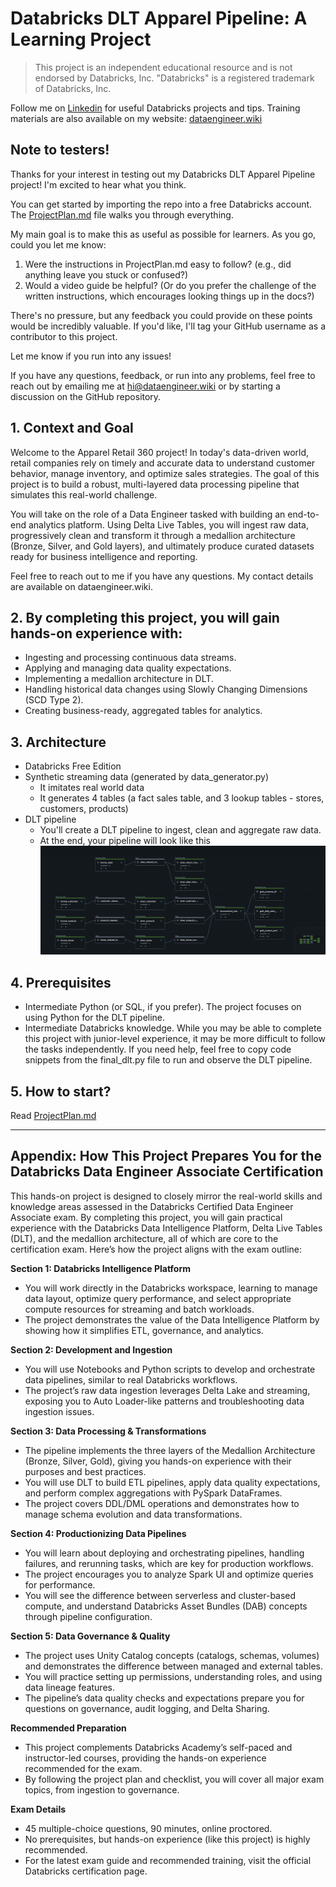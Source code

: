 # Databricks DLT Apparel Pipeline: A Learning Project

> This project is an independent educational resource and is not endorsed by Databricks, Inc. "Databricks" is a registered trademark of Databricks, Inc.

Follow me on [Linkedin](https://www.linkedin.com/in/jrlasak/) for useful Databricks projects and tips. Training materials are also available on my website: [dataengineer.wiki](https://dataengineer.wiki)

## Note to testers!

Thanks for your interest in testing out my Databricks DLT Apparel Pipeline project! I'm excited to hear what you think.

You can get started by importing the repo into a free Databricks account. The [ProjectPlan.md](ProjectPlan.md) file walks you through everything.

My main goal is to make this as useful as possible for learners. As you go, could you let me know:

1. Were the instructions in ProjectPlan.md easy to follow? (e.g., did anything leave you stuck or confused?)
2. Would a video guide be helpful? (Or do you prefer the challenge of the written instructions, which encourages looking things up in the docs?)

There's no pressure, but any feedback you could provide on these points would be incredibly valuable. If you'd like, I'll tag your GitHub username as a contributor to this project.

Let me know if you run into any issues!

If you have any questions, feedback, or run into any problems, feel free to reach out by emailing me at hi@dataengineer.wiki or by starting a discussion on the GitHub repository.

## 1. Context and Goal

Welcome to the Apparel Retail 360 project! In today's data-driven world, retail companies rely on timely and accurate data to understand customer behavior, manage inventory, and optimize sales strategies. The goal of this project is to build a robust, multi-layered data processing pipeline that simulates this real-world challenge.

You will take on the role of a Data Engineer tasked with building an end-to-end analytics platform. Using Delta Live Tables, you will ingest raw data, progressively clean and transform it through a medallion architecture (Bronze, Silver, and Gold layers), and ultimately produce curated datasets ready for business intelligence and reporting.

Feel free to reach out to me if you have any questions. My contact details are available on dataengineer.wiki.

## 2. By completing this project, you will gain hands-on experience with:

- Ingesting and processing continuous data streams.
- Applying and managing data quality expectations.
- Implementing a medallion architecture in DLT.
- Handling historical data changes using Slowly Changing Dimensions (SCD Type 2).
- Creating business-ready, aggregated tables for analytics.

## 3. Architecture

- Databricks Free Edition
- Synthetic streaming data (generated by data_generator.py)
  - It imitates real world data
  - It generates 4 tables (a fact sales table, and 3 lookup tables - stores, customers, products)
- DLT pipeline
  - You'll create a DLT pipeline to ingest, clean and aggregate raw data.
  - At the end, your pipeline will look like this
    ![](sources/DLT.png)

## 4. Prerequisites

- Intermediate Python (or SQL, if you prefer). The project focuses on using Python for the DLT pipeline.
- Intermediate Databricks knowledge. While you may be able to complete this project with junior-level experience, it may be more difficult to follow the tasks independently. If you need help, feel free to copy code snippets from the final_dlt.py file to run and observe the DLT pipeline.

## 5. How to start?

Read [ProjectPlan.md](ProjectPlan.md)

---

## Appendix: How This Project Prepares You for the Databricks Data Engineer Associate Certification

This hands-on project is designed to closely mirror the real-world skills and knowledge areas assessed in the Databricks Certified Data Engineer Associate exam. By completing this project, you will gain practical experience with the Databricks Data Intelligence Platform, Delta Live Tables (DLT), and the medallion architecture, all of which are core to the certification exam. Here’s how the project aligns with the exam outline:

**Section 1: Databricks Intelligence Platform**

- You will work directly in the Databricks workspace, learning to manage data layout, optimize query performance, and select appropriate compute resources for streaming and batch workloads.
- The project demonstrates the value of the Data Intelligence Platform by showing how it simplifies ETL, governance, and analytics.

**Section 2: Development and Ingestion**

- You will use Notebooks and Python scripts to develop and orchestrate data pipelines, similar to real Databricks workflows.
- The project’s raw data ingestion leverages Delta Lake and streaming, exposing you to Auto Loader-like patterns and troubleshooting data ingestion issues.

**Section 3: Data Processing & Transformations**

- The pipeline implements the three layers of the Medallion Architecture (Bronze, Silver, Gold), giving you hands-on experience with their purposes and best practices.
- You will use DLT to build ETL pipelines, apply data quality expectations, and perform complex aggregations with PySpark DataFrames.
- The project covers DDL/DML operations and demonstrates how to manage schema evolution and data transformations.

**Section 4: Productionizing Data Pipelines**

- You will learn about deploying and orchestrating pipelines, handling failures, and rerunning tasks, which are key for production workflows.
- The project encourages you to analyze Spark UI and optimize queries for performance.
- You will see the difference between serverless and cluster-based compute, and understand Databricks Asset Bundles (DAB) concepts through pipeline configuration.

**Section 5: Data Governance & Quality**

- The project uses Unity Catalog concepts (catalogs, schemas, volumes) and demonstrates the difference between managed and external tables.
- You will practice setting up permissions, understanding roles, and using data lineage features.
- The pipeline’s data quality checks and expectations prepare you for questions on governance, audit logging, and Delta Sharing.

**Recommended Preparation**

- This project complements Databricks Academy’s self-paced and instructor-led courses, providing the hands-on experience recommended for the exam.
- By following the project plan and checklist, you will cover all major exam topics, from ingestion to governance.

**Exam Details**

- 45 multiple-choice questions, 90 minutes, online proctored.
- No prerequisites, but hands-on experience (like this project) is highly recommended.
- For the latest exam guide and recommended training, visit the official Databricks certification page.

